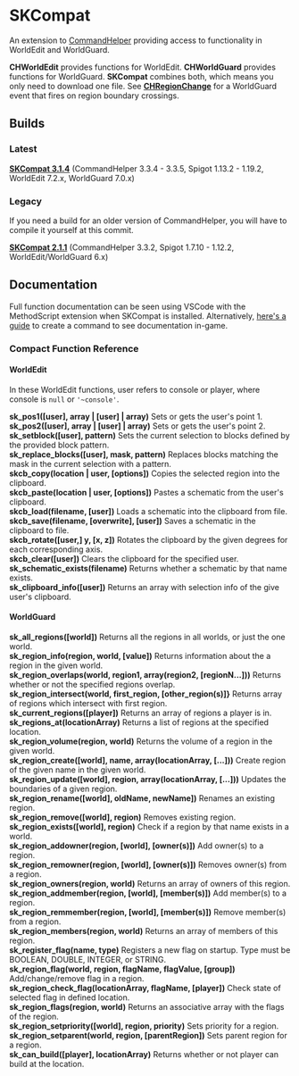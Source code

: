 # SKCompat

An extension to [CommandHelper](https://github.com/EngineHub/CommandHelper) providing access to functionality in WorldEdit and WorldGuard.

**CHWorldEdit** provides functions for WorldEdit. **CHWorldGuard** provides functions for WorldGuard. **SKCompat** combines both, which means you only need to download one file.
See **[CHRegionChange](https://letsbuild.net/jenkins/job/CHRegionChange/)** for a WorldGuard event that fires on region boundary crossings.

## Builds

### Latest

**[SKCompat 3.1.4](https://letsbuild.net/jenkins/job/SKCompat/lastSuccessfulBuild/)** (CommandHelper 3.3.4 - 3.3.5, Spigot 1.13.2 - 1.19.2, WorldEdit 7.2.x, WorldGuard 7.0.x)

### Legacy

If you need a build for an older version of CommandHelper, you will have to compile it yourself at this commit.

**[SKCompat 2.1.1](https://github.com/jb-aero/SKCompat/commit/058a9fd2bf812af7b76516d751edf89ce95936c3)** (CommandHelper 3.3.2, Spigot 1.7.10 - 1.12.2, WorldEdit/WorldGuard 6.x)

## Documentation

Full function documentation can be seen using VSCode with the MethodScript extension when SKCompat is installed.
Alternatively, [here's a guide](https://github.com/jb-aero/SKCompat/blob/master/DOCUMENTATION.md) to create a command to
see documentation in-game.

### Compact Function Reference
#### WorldEdit

In these WorldEdit functions, user refers to console or player, where console is `null` or `'~console'`.

**sk_pos1([user], array | [user] | array)** Sets or gets the user's point 1.  
**sk_pos2([user], array | [user] | array)** Sets or gets the user's point 2.  
**sk_setblock([user], pattern)** Sets the current selection to blocks defined by the provided block pattern.  
**sk_replace_blocks([user], mask, pattern)** Replaces blocks matching the mask in the current selection with a pattern.  
**skcb_copy(location | user, [options])** Copies the selected region into the clipboard.  
**skcb_paste(location | user, [options])** Pastes a schematic from the user's clipboard.  
**skcb_load(filename, [user])** Loads a schematic into the clipboard from file.  
**skcb_save(filename, [overwrite], [user])** Saves a schematic in the clipboard to file.  
**skcb_rotate([user,] y, [x, z])** Rotates the clipboard by the given degrees for each corresponding axis.  
**skcb_clear([user])** Clears the clipboard for the specified user.  
**sk_schematic_exists(filename)** Returns whether a schematic by that name exists.  
**sk_clipboard_info([user])** Returns an array with selection info of the give user's clipboard.

#### WorldGuard

**sk_all_regions([world])** Returns all the regions in all worlds, or just the one world.  
**sk_region_info(region, world, [value])** Returns information about the a region in the given world.  
**sk_region_overlaps(world, region1, array(region2, [regionN...]))** Returns whether or not the specified regions overlap.  
**sk_region_intersect(world, first_region, [other_region(s)]}** Returns array of regions which intersect with first region.  
**sk_current_regions([player])** Returns an array of regions a player is in.  
**sk_regions_at(locationArray)** Returns a list of regions at the specified location.  
**sk_region_volume(region, world)** Returns the volume of a region in the given world.  
**sk_region_create([world], name, array(locationArray, [...]))** Create region of the given name in the given world.  
**sk_region_update([world], region, array(locationArray, [...]))** Updates the boundaries of a given region.  
**sk_region_rename([world], oldName, newName])** Renames an existing region.  
**sk_region_remove([world], region)** Removes existing region.  
**sk_region_exists([world], region)** Check if a region by that name exists in a world.  
**sk_region_addowner(region, [world], [owner(s)])** Add owner(s) to a region.  
**sk_region_remowner(region, [world], [owner(s)])** Removes owner(s) from a region.  
**sk_region_owners(region, world)** Returns an array of owners of this region.  
**sk_region_addmember(region, [world], [member(s)])** Add member(s) to a region.  
**sk_region_remmember(region, [world], [member(s)])** Remove member(s) from a region.  
**sk_region_members(region, world)** Returns an array of members of this region.  
**sk_register_flag(name, type)** Registers a new flag on startup. Type must be BOOLEAN, DOUBLE, INTEGER, or STRING.  
**sk_region_flag(world, region, flagName, flagValue, [group])** Add/change/remove flag in a region.  
**sk_region_check_flag(locationArray, flagName, [player])** Check state of selected flag in defined location.  
**sk_region_flags(region, world)** Returns an associative array with the flags of the region.  
**sk_region_setpriority([world], region, priority)** Sets priority for a region.  
**sk_region_setparent(world, region, [parentRegion])** Sets parent region for a region.  
**sk_can_build([player], locationArray)** Returns whether or not player can build at the location.
